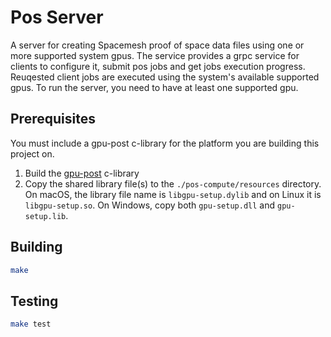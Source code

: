 # Pos Server

A server for creating Spacemesh proof of space data files using one or more supported system gpus.
The service provides a grpc service for clients to configure it, submit pos jobs and get jobs execution progress.
Reuqested client jobs are executed using the system's available supported gpus. To run the server, you need to have at least one supported gpu.

## Prerequisites

You must include a gpu-post c-library for the platform you are building this project on.
1. Build the [gpu-post](http://github.com/spacemeshos/gpu-post) c-library
2. Copy the shared library file(s) to the `./pos-compute/resources` directory. On macOS, the library file name is `libgpu-setup.dylib` and on Linux it is `libgpu-setup.so`.
On Windows, copy both `gpu-setup.dll` and `gpu-setup.lib`.

## Building

```bash
make
```

## Testing

```bash
make test
```
